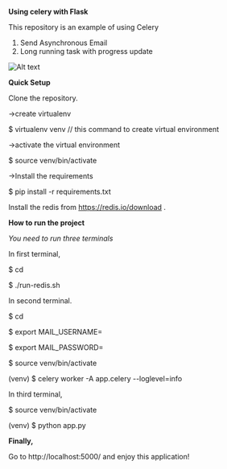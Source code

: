 **Using celery with Flask**

This repository is an example of using Celery 

1. Send Asynchronous Email
2. Long running task with progress update

![Alt text](/home/mudassir/Pictures/celery.png?raw=true "Title")

**Quick Setup**

 Clone the repository.

->create virtualenv

  $ virtualenv venv   // this command to create virtual environment
   
->activate the virtual environment 

  $ source venv/bin/activate
  
->Install the requirements 

  $ pip install -r requirements.txt
  
 
 Install the redis from https://redis.io/download .
    
  
**How to run the project**

_You need to run three terminals_

In first terminal, 

$ cd <Project-Folder>

$ ./run-redis.sh

In second terminal.

$ cd <Project-Folder>

$ export MAIL_USERNAME=<your-gmail-username>

$ export MAIL_PASSWORD=<your-gmail-password>

$ source venv/bin/activate

(venv) $ celery worker -A app.celery --loglevel=info

In third terminal,

$ source venv/bin/activate

(venv) $ python app.py


**Finally,**

Go to http://localhost:5000/ and enjoy this application!






